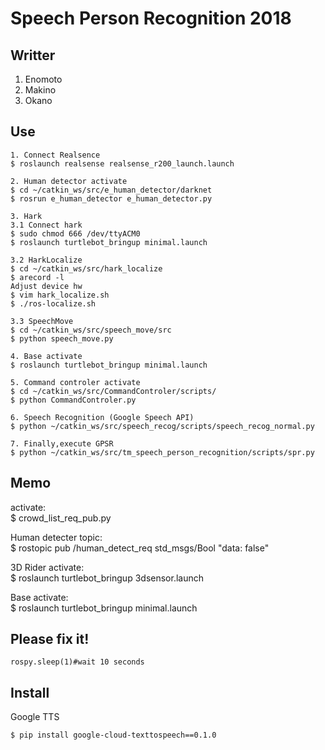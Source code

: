 # Speech Person Recognition 2018
## Writter
1. Enomoto
2. Makino
3. Okano
## Use
~~~
1. Connect Realsence
$ roslaunch realsense realsense_r200_launch.launch

2. Human detector activate
$ cd ~/catkin_ws/src/e_human_detector/darknet
$ rosrun e_human_detector e_human_detector.py

3. Hark
3.1 Connect hark
$ sudo chmod 666 /dev/ttyACM0
$ roslaunch turtlebot_bringup minimal.launch

3.2 HarkLocalize
$ cd ~/catkin_ws/src/hark_localize
$ arecord -l
Adjust device hw
$ vim hark_localize.sh
$ ./ros-localize.sh

3.3 SpeechMove
$ cd ~/catkin_ws/src/speech_move/src
$ python speech_move.py

4. Base activate
$ roslaunch turtlebot_bringup minimal.launch

5. Command controler activate
$ cd ~/catkin_ws/src/CommandControler/scripts/
$ python CommandControler.py

6. Speech Recognition (Google Speech API)
$ python ~/catkin_ws/src/speech_recog/scripts/speech_recog_normal.py

7. Finally,execute GPSR
$ python ~/catkin_ws/src/tm_speech_person_recognition/scripts/spr.py
~~~


## Memo 
activate:  
$ crowd_list_req_pub.py

Human detecter topic:  
$ rostopic pub /human_detect_req std_msgs/Bool "data: false"

3D Rider activate:  
$ roslaunch turtlebot_bringup 3dsensor.launch

Base activate:  
$ roslaunch turtlebot_bringup minimal.launch

## Please fix it!
```
rospy.sleep(1)#wait 10 seconds
```

## Install
Google TTS  
```
$ pip install google-cloud-texttospeech==0.1.0
```
